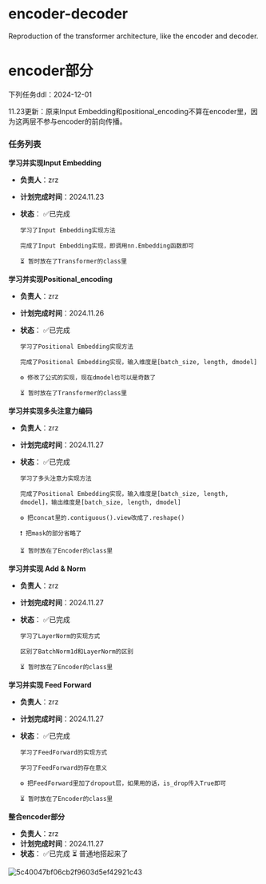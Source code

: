 # encoder-decoder
Reproduction of the transformer architecture, like the encoder and decoder. 


# encoder部分
下列任务ddl：2024-12-01

11.23更新：原来Input Embedding和positional_encoding不算在encoder里，因为这两层不参与encoder的前向传播。

### 任务列表
**学习并实现Input Embedding** 
   - **负责人**：zrz  
   - **计划完成时间**：2024.11.23
   - **状态**：
         ✅已完成
     
         学习了Input Embedding实现方法

         完成了Input Embedding实现，即调用nn.Embedding函数即可
     
         ⏳ 暂时放在了Transformer的class里
     
**学习并实现Positional_encoding**  
   - **负责人**：zrz  
   - **计划完成时间**：2024.11.26
   - **状态**：         ✅已完成
     
         学习了Positional Embedding实现方法

         完成了Positional Embedding实现，输入维度是[batch_size, length, dmodel]

         ⚙️ 修改了公式的实现，现在dmodel也可以是奇数了
     
         ⏳ 暂时放在了Transformer的class里

**学习并实现多头注意力编码**  
   - **负责人**：zrz  
   - **计划完成时间**：2024.11.27
   - **状态**：         ✅已完成
     
         学习了多头注意力实现方法

         完成了Positional Embedding实现，输入维度是[batch_size, length, dmodel]，输出维度是[batch_size, length, dmodel]

         ⚙️ 把concat里的.contiguous().view改成了.reshape()
     
         ❗ 把mask的部分省略了
     
         ⏳ 暂时放在了Encoder的class里

**学习并实现 Add & Norm**  
   - **负责人**：zrz  
   - **计划完成时间**：2024.11.27
   - **状态**：         ✅已完成
     
         学习了LayerNorm的实现方式

         区别了BatchNorm1d和LayerNorm的区别
     
         ⏳ 暂时放在了Encoder的class里
     
**学习并实现 Feed Forward**  
   - **负责人**：zrz  
   - **计划完成时间**：2024.11.27
   - **状态**：         ✅已完成
     
         学习了FeedForward的实现方式

         学习了FeedForward的存在意义

         ⚙️ 把FeedForward里加了dropout层，如果用的话，is_drop传入True即可
     
         ⏳ 暂时放在了Encoder的class里

**整合encoder部分**  
   - **负责人**：zrz  
   - **计划完成时间**：2024.11.27
   - **状态**：         ✅已完成
         ⏳ 普通地搭起来了
     
![5c40047bf06cb2f9603d5ef42921c43](https://github.com/user-attachments/assets/ecd15048-1c42-482b-a9f0-413ba023fdf2)

